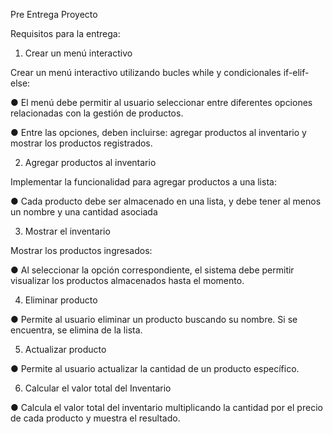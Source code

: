 Pre Entrega Proyecto

Requisitos para la entrega:

1. Crear un menú interactivo

Crear un menú interactivo utilizando bucles while y condicionales if-elif-else:

● El menú debe permitir al usuario seleccionar entre diferentes opciones relacionadas con la gestión de productos.

● Entre las opciones, deben incluirse: agregar productos al inventario y mostrar los productos registrados.


2. Agregar productos al inventario

Implementar la funcionalidad para agregar productos a una lista:

● Cada producto debe ser almacenado en una lista, y debe tener al menos un nombre y una cantidad asociada


3. Mostrar el inventario

Mostrar los productos ingresados:

● Al seleccionar la opción correspondiente, el sistema debe permitir visualizar los productos almacenados hasta el
momento.

4. Eliminar producto

● Permite al usuario eliminar un producto buscando su nombre. Si se encuentra, se elimina de la lista.

5. Actualizar producto

● Permite al usuario actualizar la cantidad de un producto específico.

6. Calcular el valor total del Inventario

● Calcula el valor total del inventario multiplicando la cantidad por el precio de cada producto y muestra el resultado.
